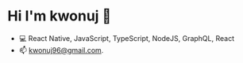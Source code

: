
# Hi I'm kwonuj 👋

- 💻 React Native, JavaScript, TypeScript, NodeJS, GraphQL, React
- 📫 kwonuj96@gmail.com.
